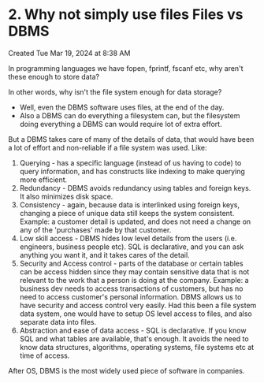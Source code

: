 # 2. Why not simply use files Files vs DBMS
Created Tue Mar 19, 2024 at 8:38 AM

In programming languages we have fopen, fprintf, fscanf etc, why aren't these enough to store data?

In other words, why isn't the file system enough for data storage?

- Well, even the DBMS software uses files, at the end of the day.
- Also a DBMS can do everything a filesystem can, but the filesystem doing everything a DBMS can would require lot of extra effort.

But a DBMS takes care of many of the details of data, that would have been a lot of effort and non-reliable if a file system was used. Like:
1. Querying - has a specific language (instead of us having to code) to query information, and has constructs like indexing to make querying more efficient. 
2. Redundancy - DBMS avoids redundancy using tables and foreign keys. It also minimizes disk space.
3. Consistency - again, because data is interlinked using foreign keys, changing a piece of unique data still keeps the system consistent. Example: a customer detail is updated, and does not need a change on any of the 'purchases' made by that customer.
4. Low skill access - DBMS hides low level details from the users (i.e. engineers, business people etc). SQL is declarative, and you can ask anything you want it, and it takes cares of the detail.
5. Security and Access control - parts of the database or certain tables can be access hidden since they may contain sensitive data that is not relevant to the work that a person is doing at the company. Example: a business dev needs to access transactions of customers, but has no need to access customer's personal information. DBMS allows us to have security and access control very easily. Had this been a file system data system, one would have to setup OS level access to files, and also separate data into files.
6. Abstraction and ease of data access - SQL is declarative. If you know SQL and what tables are available, that's enough. It avoids the need to know data structures, algorithms, operating systems, file systems etc at time of access.

After OS, DBMS is the most widely used piece of software in companies.